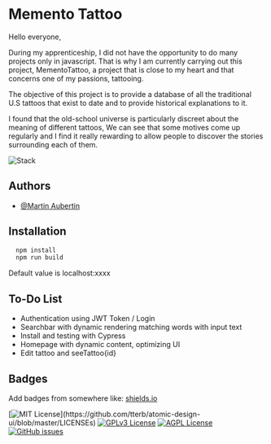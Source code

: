 
# Memento Tattoo 

Hello everyone, 

During my apprenticeship, I did not have the opportunity to do many projects only in javascript. That is why I am currently carrying out this project, MementoTattoo, a project that is close to my heart and that concerns one of my passions, tattooing. 

The objective of this project is to provide a database of all the traditional U.S tattoos that exist to date and to provide historical explanations to it. 

I found that the old-school universe is particularly discreet about the meaning of different tattoos, We can see that some motives come up regularly and I find it really rewarding to allow people to discover the stories surrounding each of them. 

![Stack](./frontend/src/app/assets/img/maxresdefault.jpg)


## Authors

- [@Martin Aubertin](https://github.com/MarthL)



## Installation


```bash
  npm install
  npm run build
```

Default value is localhost:xxxx

## To-Do List

- Authentication using JWT Token / Login
- Searchbar with dynamic rendering matching words with input text
- Install and testing with Cypress
- Homepage with dynamic content, optimizing UI
- Edit tattoo and seeTattoo{id}

    
## Badges

Add badges from somewhere like: [shields.io](https://shields.io/)

[![MIT License](https://img.shields.io/apm/l/atomic-design-ui.svg?)](https://github.com/tterb/atomic-design-ui/blob/master/LICENSEs)
[![GPLv3 License](https://img.shields.io/badge/License-GPL%20v3-yellow.svg)](https://opensource.org/licenses/)
[![AGPL License](https://img.shields.io/badge/license-AGPL-blue.svg)](http://www.gnu.org/licenses/agpl-3.0)
[![GitHub issues](https://img.shields.io/github/issues/MarthL/mementoTattoo)](https://github.com/MarthL/mementoTattoo/issues)





